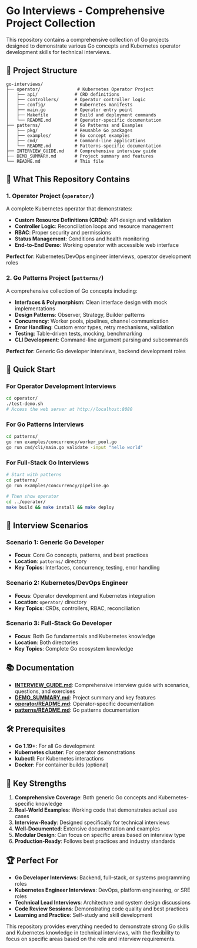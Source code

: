 # Go Interviews - Comprehensive Project Collection

This repository contains a comprehensive collection of Go projects designed to demonstrate various Go concepts and Kubernetes operator development skills for technical interviews.

## 📁 Project Structure

```
go-interviews/
├── operator/              # Kubernetes Operator Project
│   ├── api/              # CRD definitions
│   ├── controllers/      # Operator controller logic
│   ├── config/           # Kubernetes manifests
│   ├── main.go           # Operator entry point
│   ├── Makefile          # Build and deployment commands
│   └── README.md         # Operator-specific documentation
├── patterns/             # Go Patterns and Examples
│   ├── pkg/              # Reusable Go packages
│   ├── examples/         # Go concept examples
│   ├── cmd/              # Command-line applications
│   └── README.md         # Patterns-specific documentation
├── INTERVIEW_GUIDE.md    # Comprehensive interview guide
├── DEMO_SUMMARY.md       # Project summary and features
└── README.md             # This file
```

## 🎯 What This Repository Contains

### **1. Operator Project** (`operator/`)
A complete Kubernetes operator that demonstrates:
- **Custom Resource Definitions (CRDs)**: API design and validation
- **Controller Logic**: Reconciliation loops and resource management
- **RBAC**: Proper security and permissions
- **Status Management**: Conditions and health monitoring
- **End-to-End Demo**: Working operator with accessible web interface

**Perfect for**: Kubernetes/DevOps engineer interviews, operator development roles

### **2. Go Patterns Project** (`patterns/`)
A comprehensive collection of Go concepts including:
- **Interfaces & Polymorphism**: Clean interface design with mock implementations
- **Design Patterns**: Observer, Strategy, Builder patterns
- **Concurrency**: Worker pools, pipelines, channel communication
- **Error Handling**: Custom error types, retry mechanisms, validation
- **Testing**: Table-driven tests, mocking, benchmarking
- **CLI Development**: Command-line argument parsing and subcommands

**Perfect for**: Generic Go developer interviews, backend development roles

## 🚀 Quick Start

### **For Operator Development Interviews**
```bash
cd operator/
./test-demo.sh
# Access the web server at http://localhost:8080
```

### **For Go Patterns Interviews**
```bash
cd patterns/
go run examples/concurrency/worker_pool.go
go run cmd/cli/main.go validate -input "hello world"
```

### **For Full-Stack Go Interviews**
```bash
# Start with patterns
cd patterns/
go run examples/concurrency/pipeline.go

# Then show operator
cd ../operator/
make build && make install && make deploy
```

## 🎤 Interview Scenarios

### **Scenario 1: Generic Go Developer**
- **Focus**: Core Go concepts, patterns, and best practices
- **Location**: `patterns/` directory
- **Key Topics**: Interfaces, concurrency, testing, error handling

### **Scenario 2: Kubernetes/DevOps Engineer**
- **Focus**: Operator development and Kubernetes integration
- **Location**: `operator/` directory
- **Key Topics**: CRDs, controllers, RBAC, reconciliation

### **Scenario 3: Full-Stack Go Developer**
- **Focus**: Both Go fundamentals and Kubernetes knowledge
- **Location**: Both directories
- **Key Topics**: Complete Go ecosystem knowledge

## 📚 Documentation

- **[INTERVIEW_GUIDE.md](INTERVIEW_GUIDE.md)**: Comprehensive interview guide with scenarios, questions, and exercises
- **[DEMO_SUMMARY.md](DEMO_SUMMARY.md)**: Project summary and key features
- **[operator/README.md](operator/README.md)**: Operator-specific documentation
- **[patterns/README.md](patterns/README.md)**: Go patterns documentation

## 🛠️ Prerequisites

- **Go 1.19+**: For all Go development
- **Kubernetes cluster**: For operator demonstrations
- **kubectl**: For Kubernetes interactions
- **Docker**: For container builds (optional)

## 🎯 Key Strengths

1. **Comprehensive Coverage**: Both generic Go concepts and Kubernetes-specific knowledge
2. **Real-World Examples**: Working code that demonstrates actual use cases
3. **Interview-Ready**: Designed specifically for technical interviews
4. **Well-Documented**: Extensive documentation and examples
5. **Modular Design**: Can focus on specific areas based on interview type
6. **Production-Ready**: Follows best practices and industry standards

## 🏆 Perfect For

- **Go Developer Interviews**: Backend, full-stack, or systems programming roles
- **Kubernetes Engineer Interviews**: DevOps, platform engineering, or SRE roles
- **Technical Lead Interviews**: Architecture and system design discussions
- **Code Review Sessions**: Demonstrating code quality and best practices
- **Learning and Practice**: Self-study and skill development

This repository provides everything needed to demonstrate strong Go skills and Kubernetes knowledge in technical interviews, with the flexibility to focus on specific areas based on the role and interview requirements.
